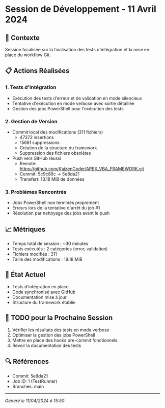 # Session de Développement - 11 Avril 2024
## 🎯 Contexte
Session focalisée sur la finalisation des tests d'intégration et la mise en place du workflow Git.

## 📋 Actions Réalisées

### 1. Tests d'Intégration
- Exécution des tests d'erreur et de validation en mode silencieux
- Tentative d'exécution en mode verbose avec sortie détaillée
- Gestion des jobs PowerShell pour l'exécution des tests

### 2. Gestion de Version
- Commit local des modifications (311 fichiers)
  - 47372 insertions
  - 15661 suppressions
  - Création de la structure du framework
  - Suppression des fichiers obsolètes
- Push vers GitHub réussi
  - Remote: https://github.com/KaizenCoder/APEX_VBA_FRAMEWORK.git
  - Commit: 5c9c89c → 5e8da21
  - Transfert: 18.18 MiB de données

### 3. Problèmes Rencontrés
- Jobs PowerShell non terminés proprement
- Erreurs lors de la tentative d'arrêt du job #1
- Résolution par nettoyage des jobs avant le push

## 📈 Métriques
- Temps total de session : ~30 minutes
- Tests exécutés : 2 catégories (error, validation)
- Fichiers modifiés : 311
- Taille des modifications : 18.18 MiB

## 🔄 État Actuel
- Tests d'intégration en place
- Code synchronisé avec GitHub
- Documentation mise à jour
- Structure du framework établie

## 📝 TODO pour la Prochaine Session
1. Vérifier les résultats des tests en mode verbose
2. Optimiser la gestion des jobs PowerShell
3. Mettre en place des hooks pre-commit fonctionnels
4. Revoir la documentation des tests

## 🔍 Références
- Commit: 5e8da21
- Job ID: 1 (TestRunner)
- Branches: main

---
*Généré le 11/04/2024 à 15:50* 